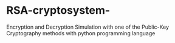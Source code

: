 # RSA-cryptosystem-
Encryption and Decryption Simulation with one of the Public-Key Cryptography methods with python programming language
